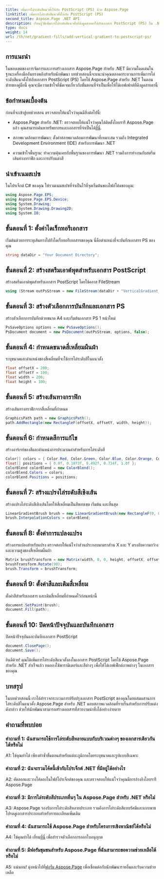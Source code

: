 ```yaml
---
title: เพิ่มการไล่ระดับสีแนวตั้งให้กับ PostScript (PS) ด้วย Aspose.Page
linktitle: เพิ่มการไล่ระดับสีแนวตั้งให้กับ PostScript (PS)
second_title: Aspose.Page .NET API
description: เรียนรู้วิธีเพิ่มการไล่ระดับสีแนวตั้งที่ดึงดูดสายตาให้กับเอกสาร PostScript (PS) ใน .NET โดยใช้ Aspose.Page ยกระดับการสร้างเอกสารของคุณด้วยคำแนะนำทีละขั้นตอนนี้
type: docs
weight: 14
url: /th/net/gradient-fills/add-vertical-gradient-to-postscript-ps/
---
```

## การแนะนำ

ในขอบเขตของการจัดการและการสร้างเอกสาร Aspose.Page สำหรับ .NET มีความโดดเด่นในฐานะเครื่องมืออันทรงพลังสำหรับนักพัฒนา บทช่วยสอนนี้จะแนะนำคุณตลอดกระบวนการเพิ่มการไล่ระดับสีแนวตั้งให้กับเอกสาร PostScript (PS) โดยใช้ Aspose.Page สำหรับ .NET ในตอนท้ายของคู่มือนี้ คุณจะมีความเข้าใจที่ชัดเจนเกี่ยวกับขั้นตอนที่จำเป็นเพื่อให้ได้เอฟเฟกต์ที่ดึงดูดสายตานี้

## ข้อกำหนดเบื้องต้น

ก่อนที่จะเข้าสู่บทช่วยสอน ตรวจสอบให้แน่ใจว่าคุณมีสิ่งต่อไปนี้:

-  Aspose.Page สำหรับ .NET: ตรวจสอบให้แน่ใจว่าคุณได้ติดตั้งไลบรารี Aspose.Page แล้ว คุณสามารถค้นหาทรัพยากรและเอกสารที่จำเป็นได้[ที่นี่](https://reference.aspose.com/page/net/).

- สภาพแวดล้อมการพัฒนา: ตั้งค่าสภาพแวดล้อมการพัฒนาที่เหมาะสม รวมถึง Integrated Development Environment (IDE) สำหรับการพัฒนา .NET

- ความเข้าใจพื้นฐาน: ทำความคุ้นเคยกับพื้นฐานของการพัฒนา .NET รวมถึงการทำงานกับสตรีม เส้นทางกราฟิก และการปรับแต่งสี

## นำเข้าเนมสเปซ

ในโปรเจ็กต์ C# ของคุณ ให้รวมเนมสเปซที่จำเป็นไว้ที่จุดเริ่มต้นของไฟล์โค้ดของคุณ:

```csharp
using Aspose.Page.EPS;
using Aspose.Page.EPS.Device;
using System.Drawing;
using System.Drawing.Drawing2D;
using System.IO;
```

## ขั้นตอนที่ 1: ตั้งค่าไดเร็กทอรีเอกสาร

เริ่มต้นด้วยการระบุเส้นทางไปยังไดเร็กทอรีเอกสารของคุณ นี่คือตำแหน่งที่จะบันทึกเอกสาร PS ของคุณ

```csharp
string dataDir = "Your Document Directory";
```

## ขั้นตอนที่ 2: สร้างสตรีมเอาต์พุตสำหรับเอกสาร PostScript

สร้างสตรีมเอาต์พุตสำหรับเอกสาร PostScript โดยใช้คลาส FileStream

```csharp
using (Stream outPsStream = new FileStream(dataDir + "VerticalGradient_outPS.ps", FileMode.Create))
```

## ขั้นตอนที่ 3: สร้างตัวเลือกการบันทึกและเอกสาร PS

สร้างตัวเลือกการบันทึกด้วยขนาด A4 และเริ่มต้นเอกสาร PS 1 หน้าใหม่

```csharp
PsSaveOptions options = new PsSaveOptions();
PsDocument document = new PsDocument(outPsStream, options, false);
```

## ขั้นตอนที่ 4: กำหนดขนาดสี่เหลี่ยมผืนผ้า

ระบุขนาดและตำแหน่งของสี่เหลี่ยมที่จะใช้การไล่ระดับสีในแนวตั้ง

```csharp
float offsetX = 200;
float offsetY = 100;
float width = 200;
float height = 100;
```

## ขั้นตอนที่ 5: สร้างเส้นทางกราฟิก

สร้างเส้นทางกราฟิกจากสี่เหลี่ยมที่กำหนด

```csharp
GraphicsPath path = new GraphicsPath();
path.AddRectangle(new RectangleF(offsetX, offsetY, width, height));
```

## ขั้นตอนที่ 6: กำหนดสีการแก้ไข

สร้างอาร์เรย์ของสีและตำแหน่งการประมาณค่าสำหรับการไล่ระดับสี

```csharp
Color[] colors = { Color.Red, Color.Green, Color.Blue, Color.Orange, Color.DarkOliveGreen };
float[] positions = { 0.0f, 0.1873f, 0.492f, 0.734f, 1.0f };
ColorBlend colorBlend = new ColorBlend();
colorBlend.Colors = colors;
colorBlend.Positions = positions;
```

## ขั้นตอนที่ 7: สร้างแปรงไล่ระดับสีเชิงเส้น

สร้างแปรงไล่ระดับสีเชิงเส้นโดยให้สี่เหลี่ยมเป็นสีขอบเขต เริ่มต้น และสิ้นสุด

```csharp
LinearGradientBrush brush = new LinearGradientBrush(new RectangleF(0, 0, width, height), Color.Beige, Color.DodgerBlue, 0f);
brush.InterpolationColors = colorBlend;
```

## ขั้นตอนที่ 8: ตั้งค่าการแปลงแปรง

สร้างการแปลงสำหรับแปรง ตรวจสอบให้แน่ใจว่าส่วนประกอบมาตราส่วน X และ Y ตรงกับความกว้างและความสูงของสี่เหลี่ยมผืนผ้า

```csharp
Matrix brushTransform = new Matrix(width, 0, 0, height, offsetX, offsetY);
brushTransform.Rotate(90);
brush.Transform = brushTransform;
```

## ขั้นตอนที่ 9: ตั้งค่าสีและเติมสี่เหลี่ยม

ตั้งค่าสีสำหรับเอกสาร และเติมสี่เหลี่ยมที่กำหนดไว้ก่อนหน้านี้

```csharp
document.SetPaint(brush);
document.Fill(path);
```

## ขั้นตอนที่ 10: ปิดหน้าปัจจุบันและบันทึกเอกสาร

ปิดหน้าปัจจุบันและบันทึกเอกสาร PostScript

```csharp
document.ClosePage();
document.Save();
```

ยินดีด้วย! คุณได้เพิ่มการไล่ระดับสีแนวตั้งลงในเอกสาร PostScript โดยใช้ Aspose.Page สำหรับ .NET สำเร็จแล้ว ทดลองใช้พารามิเตอร์และสีต่างๆ เพื่อให้ได้เอฟเฟ็กต์ภาพต่างๆ ในเอกสารของคุณ

## บทสรุป

ในบทช่วยสอนนี้ เราได้สำรวจกระบวนการปรับปรุงเอกสาร PostScript ของคุณโดยผสมผสานการไล่ระดับสีในแนวตั้ง Aspose.Page สำหรับ .NET มอบสภาพแวดล้อมที่ราบรื่นสำหรับการปรับแต่งดังกล่าว ช่วยให้นักพัฒนาสามารถสร้างเอกสารที่สวยงามน่าทึ่งได้อย่างง่ายดาย

## คำถามที่พบบ่อย

### คำถามที่ 1: ฉันสามารถใช้การไล่ระดับสีหลายแบบกับบริเวณต่างๆ ของเอกสารเดียวกันได้หรือไม่

A1: ใช่คุณทำได้ เพียงทำซ้ำขั้นตอนสำหรับแต่ละภูมิภาคโดยระบุขนาดและรูปแบบสีเฉพาะ

### คำถามที่ 2: ฉันจะรวมโค้ดนี้เข้ากับโปรเจ็กต์ .NET ที่มีอยู่ได้อย่างไร

A2: คัดลอกและวางโค้ดลงในไฟล์โปรเจ็กต์ของคุณ และตรวจสอบให้แน่ใจว่าคุณมีการอ้างอิงไลบรารี Aspose.Page

### คำถามที่ 3: มีการไล่ระดับสีประเภทอื่นๆ ใน Aspose.Page สำหรับ .NET หรือไม่

A3: Aspose.Page รองรับการไล่ระดับสีหลายประเภท รวมถึงการไล่ระดับสีแบบรัศมีและแบบพาธ โปรดดูเอกสารประกอบสำหรับรายละเอียดเพิ่มเติม

### คำถามที่ 4: ฉันสามารถใช้ Aspose.Page สำหรับโครงการเชิงพาณิชย์ได้หรือไม่

 A4: ใช่คุณทำได้ เยี่ยม[ที่นี่](https://purchase.aspose.com/buy) เพื่อสำรวจตัวเลือกการออกใบอนุญาต

### คำถามที่ 5: มีฟอรัมชุมชนสำหรับ Aspose.Page ที่ฉันสามารถขอความช่วยเหลือได้หรือไม่

 A5: แน่นอน! มุ่งหน้าไปที่[ฟอรั่ม Aspose.Page](https://forum.aspose.com/c/page/39) เพื่อเชื่อมต่อกับนักพัฒนารายอื่นและรับความช่วยเหลือ
